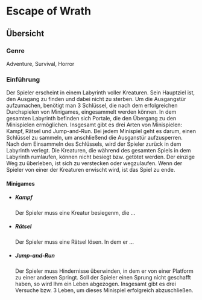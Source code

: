 # Escape of Wrath

## Übersicht

### Genre
Adventure, Survival, Horror

### Einführung
Der Spieler erscheint in einem Labyrinth voller Kreaturen. Sein Hauptziel ist, den Ausgang zu finden und dabei nicht zu sterben. Um die Ausgangstür aufzumachen, benötigt man 3 Schlüssel, die nach dem erfolgreichen Durchspielen von Minigames, eingesammelt werden können. In dem gesamten Labyrinth befinden sich Portale, die den Übergang zu den Minispielen ermöglichen. Insgesamt gibt es drei Arten von Minispielen: Kampf, Rätsel und Jump-and-Run. Bei jedem Minispiel geht es darum, einen Schlüssel zu sammeln, um anschließend die Ausganstür aufzusperren. Nach dem Einsammeln des Schlüssels, wird der Spieler zurück in dem Labyrinth verlegt. Die Kreaturen, die während des gesamten Spiels in dem Labyrinth rumlaufen, können nicht besiegt bzw. getötet werden. Der einzige Weg zu überleben, ist sich zu verstecken oder wegzulaufen. Wenn der Spieler von einer der Kreaturen erwischt wird, ist das Spiel zu ende.

#### Minigames
* ##### Kampf
    Der Spieler muss eine Kreatur besiegenm, die ...
* ##### Rätsel
    Der Spieler muss eine Rätsel lösen. In dem er ...
* ##### Jump-and-Run
    Der Spieler muss Hindernisse überwinden, in dem er von einer Platform zu einer anderen Springt. Soll der Spieler einen Sprung nicht geschafft haben, so wird Ihm ein Leben abgezogen. Insgesamt gibt es drei Versuche bzw. 3 Leben, um dieses Minispiel erfolgreich abzuschließen.